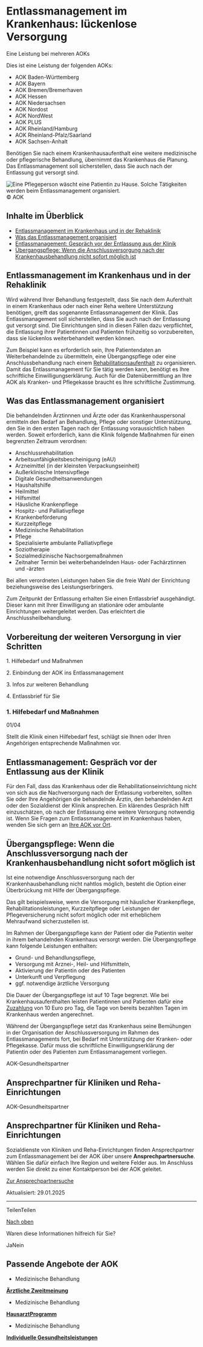 # Entlassmanagement im Krankenhaus: lückenlose Versorgung

Eine Leistung bei mehreren AOKs

Dies ist eine Leistung der folgenden AOKs:

- AOK Baden-Württemberg
- AOK Bayern
- AOK Bremen/Bremerhaven
- AOK Hessen
- AOK Niedersachsen
- AOK Nordost
- AOK NordWest
- AOK PLUS
- AOK Rheinland/Hamburg
- AOK Rheinland-Pfalz/Saarland
- AOK Sachsen-Anhalt

Benötigen Sie nach einem Krankenhausaufenthalt eine weitere medizinische oder pflegerische Behandlung, übernimmt das Krankenhaus die Planung. Das Entlassmanagement soll sicherstellen, dass Sie auch nach der Entlassung gut versorgt sind.

![Eine Pflegeperson wäscht eine Patientin zu Hause. Solche Tätigkeiten werden beim Entlassmanagement organisiert.](https://www.aok.de/pk/magazin/cms/fileadmin/_processed_/d/3/csm_entlassmanagement_add0557bbd.jpg.webp)© AOK

## Inhalte im Überblick

- [Entlassmanagement im Krankenhaus und in der Rehaklinik](https://www.aok.de/pk/leistungen/medizinische-behandlung/entlassmanagement/#c1590608293)
- [Was das Entlassmanagement organisiert](https://www.aok.de/pk/leistungen/medizinische-behandlung/entlassmanagement/#c1590608294)
- [Entlassmanagement: Gespräch vor der Entlassung aus der Klinik](https://www.aok.de/pk/leistungen/medizinische-behandlung/entlassmanagement/#c1590648888)
- [Übergangspflege: Wenn die Anschlussversorgung nach der Krankenhausbehandlung nicht sofort möglich ist](https://www.aok.de/pk/leistungen/medizinische-behandlung/entlassmanagement/#c1590637694)

## Entlassmanagement im Krankenhaus und in der Rehaklinik

Wird während Ihrer Behandlung festgestellt, dass Sie nach dem Aufenthalt in einem Krankenhaus oder nach einer Reha weitere Unterstützung benötigen, greift das sogenannte Entlassmanagement der Klinik. Das Entlassmanagement soll sicherstellen, dass Sie auch nach der Entlassung gut versorgt sind. Die Einrichtungen sind in diesen Fällen dazu verpflichtet, die Entlassung ihrer Patientinnen und Patienten frühzeitig so vorzubereiten, dass sie lückenlos weiterbehandelt werden können.

Zum Beispiel kann es erforderlich sein, Ihre Patientendaten an Weiterbehandelnde zu übermitteln, eine Übergangspflege oder eine Anschlussbehandlung nach einem [Rehabilitationsaufenthalt](https://www.aok.de/pk/leistungen/kuren-reha/rehabilitation/#c1590606496 "Interner Link - Es öffnet sich die Seite AOK im Browserfenster.") zu organisieren. Damit das Entlassmanagement für Sie tätig werden kann, benötigt es Ihre schriftliche Einwilligungserklärung. Auch für die Datenübermittlung an Ihre AOK als Kranken- und Pflegekasse braucht es Ihre schriftliche Zustimmung.

## Was das Entlassmanagement organisiert

Die behandelnden Ärztinnnen und Ärzte oder das Krankenhauspersonal ermitteln den Bedarf an Behandlung, Pflege oder sonstiger Unterstützung, den Sie in den ersten Tagen nach der Entlassung voraussichtlich haben werden. Soweit erforderlich, kann die Klinik folgende Maßnahmen für einen begrenzten Zeitraum verordnen:

- Anschlussrehabilitation
- Arbeitsunfähigkeitsbescheinigung (eAU)
- Arzneimittel (in der kleinsten Verpackungseinheit)
- Außerklinische Intensivpflege
- Digitale Gesundheitsanwendungen
- Haushaltshilfe
- Heilmittel
- Hilfsmittel
- Häusliche Krankenpflege
- Hospitz- und Palliativpflege
- Krankenbeförderung
- Kurzzeitpflege
- Medizinische Rehabilitation
- Pflege
- Spezialisierte ambulante Palliativpflege
- Soziotherapie
- Sozialmedizinische Nachsorgemaßnahmen
- Zeitnaher Termin bei weiterbehandelnden Haus- oder Fachärztinnen und -ärzten

Bei allen verordneten Leistungen haben Sie die freie Wahl der Einrichtung beziehungsweise des Leistungserbringers.

Zum Zeitpunkt der Entlassung erhalten Sie einen Entlassbrief ausgehändigt. Dieser kann mit Ihrer Einwilligung an stationäre oder ambulante Einrichtungen weitergeleitet werden. Das erleichtert die Anschlussheilbehandlung.

## Vorbereitung der weiteren Versorgung in vier Schritten

1\. Hilfebedarf und Maßnahmen

2\. Einbindung der AOK ins Entlassmanagement

3\. Infos zur weiteren Behandlung

4\. Entlassbrief für Sie

### 1\. Hilfebedarf und Maßnahmen

01/04

Stellt die Klinik einen Hilfebedarf fest, schlägt sie Ihnen oder Ihren Angehörigen entsprechende Maßnahmen vor.

## Entlassmanagement: Gespräch vor der Entlassung aus der Klinik

Für den Fall, dass das Krankenhaus oder die Rehabilitationseinrichtung nicht von sich aus die Nachversorgung nach der Entlassung vorbereiten, sollten Sie oder Ihre Angehörigen die behandelnde Ärztin, den behandelnden Arzt oder den Sozialdienst der Klinik ansprechen. Ein klärendes Gespräch hilft einzuschätzen, ob nach der Entlassung eine weitere Versorgung notwendig ist. Wenn Sie Fragen zum Entlassmanagement im Krankenhaus haben, wenden Sie sich gern an [Ihre AOK vor Ort](https://www.aok.de/pk/kontakt/aok-vor-ort/).

## Übergangspflege: Wenn die Anschlussversorgung nach der Krankenhausbehandlung nicht sofort möglich ist

Ist eine notwendige Anschlussversorgung nach der Krankenhausbehandlung nicht nahtlos möglich, besteht die Option einer Überbrückung mit Hilfe der Übergangspflege.

Das gilt beispielsweise, wenn die Versorgung mit häuslicher Krankenpflege, Rehabilitationsleistungen, Kurzzeitpflege oder Leistungen der Pflegeversicherung nicht sofort möglich oder mit erheblichem Mehraufwand sicherzustellen ist.

Im Rahmen der Übergangspflege kann der Patient oder die Patientin weiter in ihrem behandelnden Krankenhaus versorgt werden. Die Übergangspflege kann folgende Leistungen enthalten:

- Grund- und Behandlungspflege,
- Versorgung mit Arznei-, Heil- und Hilfsmitteln,
- Aktivierung der Patientin oder des Patienten
- Unterkunft und Verpflegung
- ggf. notwendige ärztliche Versorgung

Die Dauer der Übergangspflege ist auf 10 Tage begrenzt. Wie bei Krankenhausaufenthalten leisten Patientinnen und Patienten dafür eine [Zuzahlung](https://www.aok.de/pk/versichertenservice/zuzahlung-befreiung/) von 10 Euro pro Tag, die Tage von bereits bezahlten Tagen im Krankenhaus werden angerechnet.

Während der Übergangspflege setzt das Krankenhaus seine Bemühungen in der Organisation der Anschlussversorgung im Rahmen des Entlassmanagements fort, bei Bedarf mit Unterstützung der Kranken- oder Pflegekasse. Dafür muss die schriftliche Einwilligungserklärung der Patientin oder des Patienten zum Entlassmanagement vorliegen.

AOK-Gesundheitspartner

## Ansprechpartner für Kliniken und Reha-Einrichtungen

AOK-Gesundheitspartner

## Ansprechpartner für Kliniken und Reha-Einrichtungen

Sozialdienste von Kliniken und Reha-Einrichtungen finden Ansprechpartner zum Entlassmanagement bei der AOK über unsere **Ansprechpartnersuche**. Wählen Sie dafür einfach Ihre Region und weitere Felder aus. Im Anschluss werden Sie direkt zu einer Kontaktperson bei der AOK geleitet.

[Zur Ansprechpartnersuche](https://www.aok.de/gp/service/ansprechpartnersuche/)

Aktualisiert: 29.01.2025

* * *

TeilenTeilen

[Nach oben](https://www.aok.de/pk/leistungen/medizinische-behandlung/entlassmanagement/#main-content)

Waren diese Informationen hilfreich für Sie?

JaNein

## Passende Angebote der AOK

- Medizinische Behandlung

[**Ärztliche Zweitmeinung**](https://www.aok.de/pk/leistungen/medizinische-behandlung/aerztliche-zweitmeinung/)

- Medizinische Behandlung

[**HausarztProgramm**](https://www.aok.de/pk/leistungen/medizinische-behandlung/hausarztprogramm/)

- Medizinische Behandlung

[**Individuelle Gesundheitsleistungen**](https://www.aok.de/pk/leistungen/medizinische-behandlung/individuelle-gesundheitsleistungen/)